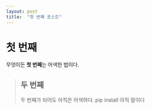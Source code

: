 ```yaml
---
layout: post
title:  "첫 번째 포스트"
---
```


# 첫 번째
무엇이든  **첫 번째**는 어색한 법이다.
> 
> ## 두 번째
> 두 번째가 되어도 아직은 어색하다.
>   pip install
> 아직 말이다

